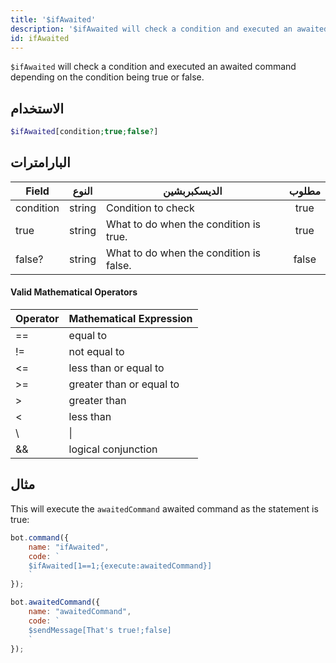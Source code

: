 ```yaml
---
title: '$ifAwaited'
description: '$ifAwaited will check a condition and executed an awaited command depending on the condition being true or false.'
id: ifAwaited
---
```


`$ifAwaited` will check a condition and executed an awaited command depending on the condition being true or false.

## الاستخدام

```php
$ifAwaited[condition;true;false?]
```

## البارامترات

| Field     | النوع  | الديسكبربشين                            | مطلوب |
| --------- | ------ | --------------------------------------- |:-----:|
| condition | string | Condition to check                      | true  |
| true      | string | What to do when the condition is true.  | true  |
| false?    | string | What to do when the condition is false. | false |

#### Valid Mathematical Operators

| Operator | Mathematical Expression  |
| -------- | ------------------------ |
| ==       | equal to                 |
| !=       | not equal to             |
| <=       | less than or equal to    |
| \>=     | greater than or equal to |
| \>      | greater than             |
| <        | less than                |
| \       | \|     | logical OR     |
| &&       | logical conjunction      |

## مثال

This will execute the `awaitedCommand` awaited command as the statement is true:

```javascript
bot.command({
    name: "ifAwaited",
    code: `
    $ifAwaited[1==1;{execute:awaitedCommand}]
    `
});

bot.awaitedCommand({
    name: "awaitedCommand",
    code: `
    $sendMessage[That's true!;false]
    `
});
```